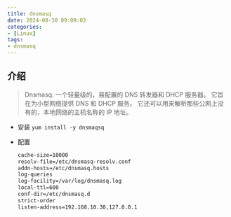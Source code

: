 ```yaml
---
title: dnsmasq
date: 2024-08-30 09:09:03
categories: 
- [Linux]
tags: 
- dnsmasq
---
```



## 介绍
> Dnsmasq: 一个轻量级的，易配置的 DNS 转发器和 DHCP 服务器。 它旨在为小型网络提供 DNS 和 DHCP 服务。 它还可以用来解析那些公网上没有的，本地网络的主机名称的 IP 地址。



- 安装
  ` yum install -y dnsmaqsq `

- 配置
  ``` bash
  cache-size=10000
  resolv-file=/etc/dnsmasq-resolv.conf
  addn-hosts=/etc/dnsmasq.hosts
  log-queries
  log-facility=/var/log/dnsmasq.log
  local-ttl=600
  conf-dir=/etc/dnsmasq.d
  strict-order
  listen-address=192.168.10.30,127.0.0.1
  ```